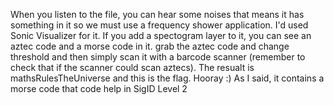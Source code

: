 When you listen to the file, you can hear some noises that means it has something in it so we must use a frequency shower application.
I'd used Sonic Visualizer for it. If you add a spectogram layer to it, you can see an aztec code and a morse code in it.
grab the aztec code and change threshold and then simply scan it with a barcode scanner (remember to check that if the scanner could scan aztecs). The resualt is mathsRulesTheUniverse and this is the flag. Hooray :)
As I said, it contains a morse code that code help in SigID Level 2

